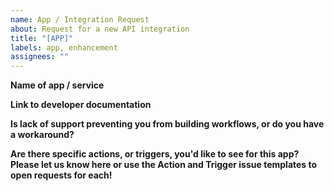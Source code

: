 ```yaml
---
name: App / Integration Request
about: Request for a new API integration
title: "[APP]"
labels: app, enhancement
assignees: ""
---
```


**Name of app / service**

**Link to developer documentation**

**Is lack of support preventing you from building workflows, or do you have a workaround?**

**Are there specific actions, or triggers, you'd like to see for this app? Please let us know here or use the Action and Trigger issue templates to open requests for each!**
